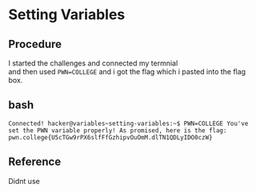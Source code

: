 # Setting Variables

## Procedure
I started the challenges and connected my termnial <br>
and then used `PWN=COLLEGE` and i got the flag which i pasted into the flag box.

## bash
`Connected!
hacker@variables~setting-variables:~$ PWN=COLLEGE
You've set the PWN variable properly! As promised, here is the flag:
pwn.college{U5cTGw9rPX6slfFfGzhipvOuOmM.dlTN1QDLyIDO0czW}`

## Reference
Didnt use
